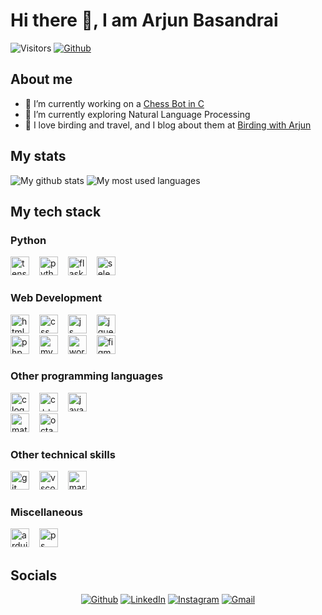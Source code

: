 # Hi there 👋, I am Arjun Basandrai

![Visitors](https://visitor-badge.laobi.icu/badge?page_id=ArjunBasandrai.ArjunBasandrai)
[![Github](https://img.shields.io/github/followers/ArjunBasandrai?label=Follow&style=social)](https://github.com/ArjunBasandrai)

## About me 

- 🔭 I’m currently working on a [Chess Bot in C](https://github.com/ArjunBasandrai/c-chess-engine)
- 🚀 I’m currently exploring Natural Language Processing
- 🗻 I love birding and travel, and I blog about them at [Birding with Arjun](https://birdingwitharjun.com)

## My stats

![My github stats](https://github-readme-stats.vercel.app/api/?username=ArjunBasandrai&layout=compact&theme=dracula)
![My most used languages](https://github-readme-stats.vercel.app/api/top-langs/?username=ArjunBasandrai&layout=compact&theme=dracula)

## My tech stack

### Python
<div align="left">
  <img src="https://skillicons.dev/icons?i=tensorflow" height="30" alt="tensorflow logo"  />
  <img width="8" />
  <img src="https://skillicons.dev/icons?i=py" height="30" alt="python logo"  />
  <img width="8" />
  <img src="https://skillicons.dev/icons?i=flask" height="30" alt="flask logo"  />
  <img width="8" />
  <img src="https://skillicons.dev/icons?i=selenium" height="30" alt="selenium logo"  />
  <img width="8" />
</div>

### Web Development
<div align="left">
  <img src="https://skillicons.dev/icons?i=html" height="30" alt="html logo"  />
  <img width="8" />
  <img src="https://skillicons.dev/icons?i=css" height="30" alt="css logo"  />
  <img width="8" />
  <img src="https://skillicons.dev/icons?i=js" height="30" alt="js logo"  />
  <img width="8" />
  <img src="https://skillicons.dev/icons?i=jquery" height="30" alt="jquey logo"  />
  <br>
  <img src="https://skillicons.dev/icons?i=php" height="30" alt="php logo"  />
  <img width="8" />
  <img src="https://skillicons.dev/icons?i=mysql" height="30" alt="mysql logo"  />
  <img width="8" />
  <img src="https://skillicons.dev/icons?i=wordpress" height="30" alt="wordpress logo"  />
  <img width="8" />
  <img src="https://skillicons.dev/icons?i=figma" height="30" alt="figma logo"  />
  <img width="8" />
</div>

### Other programming languages
<div align="left">
  <img src="https://skillicons.dev/icons?i=c" height="30" alt="c logo"  />
  <img width="8" />
  <img src="https://skillicons.dev/icons?i=cpp" height="30" alt="c++ logo"  />
  <img width="8" />
  <img src="https://skillicons.dev/icons?i=java" height="30" alt="java logo"  />
  <br>
  <img src="https://skillicons.dev/icons?i=matlab" height="30" alt="matlab logo"  />
  <img width="8" />
  <img src="https://skillicons.dev/icons?i=octave" height="30" alt="octave logo"  />
  <img width="8" />
</div>

### Other technical skills
<div align="left">
  <img src="https://skillicons.dev/icons?i=git" height="30" alt="git logo"  />
  <img width="8" />
  <img src="https://skillicons.dev/icons?i=vscode" height="30" alt="vscode logo"  />
  <img width="8" />
  <img src="https://skillicons.dev/icons?i=md" height="30" alt="markdown logo"  />
  <img width="8" />
</div>

### Miscellaneous
<div align="left">
  <img src="https://skillicons.dev/icons?i=arduino" height="30" alt="arduino logo"  />
  <img width="8" />
  <img src="https://skillicons.dev/icons?i=ps" height="30" alt="ps logo"  />
</div>

## Socials

<p align="center">
 <a href="https://github.com/ArjunBasandrai" target="_blank"><img alt="Github" src="https://img.shields.io/badge/GitHub-%2312100E.svg?&style=for-the-badge&logo=Github&logoColor=white" /></a>
<a href="https://www.linkedin.com/in/arjun-basandrai/" target="_blank"><img alt="LinkedIn" src="https://img.shields.io/badge/linkedin-%230077B5.svg?&style=for-the-badge&logo=linkedin&logoColor=white" /></a>
<a href="https://www.instagram.com/birdingwitharjun/" target="_blank"><img alt="Instagram" src="https://img.shields.io/badge/instagram-%FF69B4.svg?&style=for-the-badge&logo=instagram&logoColor=white&color=8a3ab9" /></a>
<a href="mailto:arjunbasandrai2004@gmail.com" target="_blank"><img alt="Gmail" src="https://img.shields.io/badge/gmail-%FF69B4.svg?&style=for-the-badge&logo=gmail&logoColor=white&color=EA4335" /></a>

<!--
**ArjunBasandrai/ArjunBasandrai** is a ✨ _special_ ✨ repository because its `README.md` (this file) appears on your GitHub profile.

Here are some ideas to get you started:

- 🔭 I’m currently working on ...
- 🌱 I’m currently learning ...
- 👯 I’m looking to collaborate on ...
- 🤔 I’m looking for help with ...
- 💬 Ask me about ...
- 📫 How to reach me: ...
- 😄 Pronouns: ...
- ⚡ Fun fact: ...
-->
